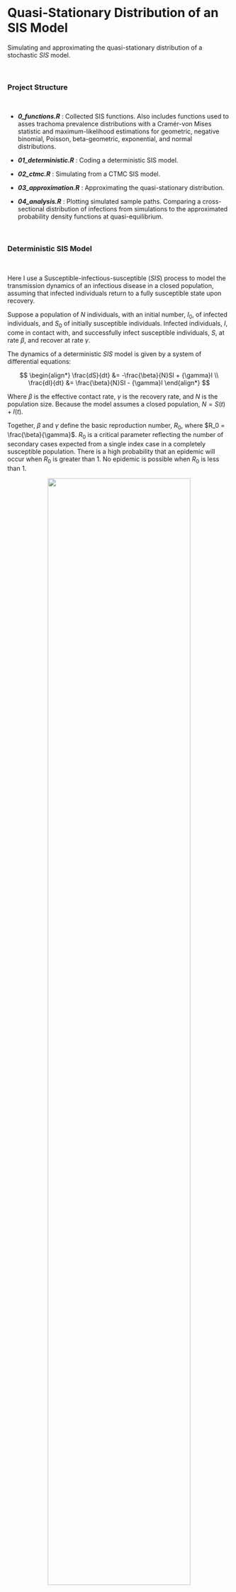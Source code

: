 <br>

# Quasi-Stationary Distribution of an SIS Model

Simulating and approximating the quasi-stationary distribution of a stochastic $SIS$ model.

<br>

### Project Structure

<br>

-   ***0_functions.R*** : Collected SIS functions. Also includes functions used to asses trachoma prevalence distributions with a Cramér-von Mises statistic and maximum-likelihood estimations for geometric, negative binomial, Poisson, beta-geometric, exponential, and normal distributions.

-   ***01_deterministic.R*** : Coding a deterministic SIS model.

-   ***02_ctmc.R*** : Simulating from a CTMC SIS model.

-   ***03_approximation.R*** : Approximating the quasi-stationary distribution.

-   ***04_analysis.R*** : Plotting simulated sample paths. Comparing a cross-sectional distribution of infections from simulations to the approximated probability density functions at quasi-equilibrium.

<br>

### Deterministic SIS Model

<br>

Here I use a Susceptible-infectious-susceptible ($SIS$) process to model the transmission dynamics of an infectious disease in a closed population, assuming that infected individuals return to a fully susceptible state upon recovery.

Suppose a population of $N$ individuals, with an initial number, $I_0$, of infected individuals, and $S_0$ of initially susceptible individuals. Infected individuals, $I$, come in contact with, and successfully infect susceptible individuals, $S$, at rate $\beta$, and recover at rate $\gamma$.

The dynamics of a deterministic $SIS$ model is given by a system of differential equations:

$$
\begin{align*}
\frac{dS}{dt} &= -\frac{\beta}{N}SI + {\gamma}I \\
\frac{dI}{dt} &= \frac{\beta}{N}SI - {\gamma}I
\end{align*}
$$

Where $\beta$ is the effective contact rate, $\gamma$ is the recovery rate, and $N$ is the population size. Because the model assumes a closed population, $N = S(t) + I(t)$.

Together, $\beta$ and $\gamma$ define the basic reproduction number, $R_0$, where $R_0 = \frac{\beta}{\gamma}$. $R_0$ is a critical parameter reflecting the number of secondary cases expected from a single index case in a completely susceptible population. There is a high probability that an epidemic will occur when $R_0$ is greater than $1$. No epidemic is possible when $R_0$ is less than $1$.



<p align="center" width="500%">
    <img width="80%" src="outputs/det_plots.png">
</p>

*The change in infections over time for a deterministic $SIS$ model with $R_0$ greater than or less than unity.*

<br>
<br>

### Stochastic SIS Model

<br>

Now, suppose we introduce probabilities that a new infection or recovery will occur. A stochastic $SIS$ model can be represented as a continuous time markov chain (CTMC), in which the state of the system at any time, $t$, depends only on the state at time $t-1$.

Take the number of susceptible, $S(t)$, and infected individuals, $I(t)$, at time $t$, with $I$ in $\{0, 1, 2, ... N\}$. The infinitesimal transition probabilities for $I(t+1)$ in a CTMC can be defined as,

$$
p_{ji}({\Delta}t) = 
\begin{cases} {b(i){\Delta}t + o{\Delta}t}, & \mbox{j = i + 1} \\ 
{d(i){\Delta}t + o{\Delta}t}, & \mbox{j = i - 1} \\
{1 - [b(i) + d(i)]{\Delta}t + o{\Delta}t}, & \mbox{j = i} \\
o{\Delta}t, & \mbox{otherwise} \end{cases}
$$

Where $b(i) = \frac{{\beta}i(N-i)}{N}{\Delta}t$ denotes a new infection, and $d(i) = {\gamma}(i){\Delta}t$ a recovery.


Here, zero is an absorbing state, meaning that all simulations will eventually converge to a zero-infection state regardless of $R_0$. However, the model can reach a stable distribution when conditioned on non-extinction.
<br>


<p align="center" width="500%">
    <img width="90%" src="outputs/stochastic_plots.png">
</p>

*Stochastic realizations for 100 simulations from an $SIS$ model, pictured for $R_0$ both greater than and less than the deterministic threshold.*



<br>

### Quasi-Stationary Probability Distribution

<br>

True equilibrium of a stochastic $SIS$ model is $0$ for all values of $R_0$, but the system can come to a separate, quasi-equilibrium if prevented from reaching the disease-free state. This quasi-stationary distribution approaches a geometric distribution when $R_0 <1$, and a normal distribution when $R_0 >1$. If a disease is disappearing ($R_0 <1$), the distribution of infectious cases should be approximately geometric.

I use two methods from Näsell 1996 to approximate the quasi-stationary distribution for different $R_0$. Both methods use an iterative scheme to approximate the Kolmogorov forward equations and solve for quasi-stationary distribution indirectly.

The first, $p^1$, and second, $p^2$, approximations are given by,

$$
\begin{align*}
p_i^1 &= p_1^1 \frac{ (N-1)! }{ i(N-i)! } \left( \frac{R_0}{N} \right)^{i-1}{ ,} \qquad{i = 2, 3,... N} \\
p_i^2 &= p_1^2 \frac{ (N-1)! }{ (N-i)! } \left( \frac{R_0}{N} \right)^{i-1}{ ,} \qquad{i = 2, 3,... N}
\end{align*}
$$

where $p_1^1$,

$$
p_1^1 = \left[\sum^N_{k=1} \frac{ (N-1)! }{ k(N-k)! } \left( \frac{R_0}{N} \right)^{k-1} \right]^{-1}
$$

and $p_1^2$

$$
p_1^2 = \left[\sum^N_{k=1} \frac{ (N-1)! }{ (N-k)! } \left(\frac{R_0}{N} \right)^{k-1} \right]^{-1}
$$

<br> <br>


We can use these approximations to plot the probability density at quasi-equilibrium for different values of $R$.

<p align="center" width="100%">
    <img width="60%" src="outputs/r0.8_approx.png">
</p>

<p align="center" width="100%">
    <img width="60%" src="outputs/r2_approx.png">
</p>

*Approximations of the quasi-stationary probability distribution of an $SIS$ model for $R_0$ = 0.8 and 2. Best-fit exponential distribution shown in red, and best-fit normal distribution shown in blue.*

<br> 
<br>

## Trachoma Surveillance

<br>

The trachoma modeling team at Proctor has been using TF prevalence surveys to test this theory with data. We expect that, in areas where trachoma is disappearing, the distribution of cases should be approximately geometric (discrete data) or exponential (continuous data).

There are 3 survey types for trachoma surveillance: baseline, impact (TIS), and trachoma surveillance surveys (or TSS), which are administered two years after a TIS measurement below 5% TF. TSS provide a unique opportunity to explore these distributions because they detail trachoma prevalence in areas that have already met the criteria for control.

We found strong evidence that TF distributions are monotonically decreasing in a majority of the districts surveyed. This result is consistent with past findings on leprosy and onchocerciasis, as well as trachoma done at a smaller scale. We were able to fit a geometric distribution to a much larger database, including TSS from around 10,000 villages across about 300 districts in 6 countries. 

<br>

<p align="center" width="500%">
    <img width="90%" src="outputs/beta_for_district.png">
</p>

*Beta density averaged across districts for village-level data, stratified by country.*

<br>
<br>

<p align="center" width="500%">
    <img width="60%" src="outputs/district_level_prev.png">
</p>

*The distribution of TSS TF prevalence at the district level, and the best-fit exponential distribution.*


<br>

### Implications for Control
<br>

A disease is likely disappearing in areas where prevalence fits a geometric distribution. If prevalence is normally distributed, it is unlikely that the disease is disappearing, and suggests areas of super-critical transmission $(R>1)$.

Using distributions to assess progress towards elimination is encouraging for three reasons:

1.  **A geometric distribution is defined by a single parameter,** $p$. Here, $p$ represents the probability of screening positive for TF. $p$ is a sufficient statistic, meaning that it contains all the information in the data for the geometric model. If we have an estimate for $p$, we are able to predict the entire distribution of cases without having to screen every village.

2.  **Outliers don't necessarily indicate program failure or hotspots for transmission.** A geometric distribution is relatively heavy-tailed, which means higher prevalence villages are expected by random chance, even if a disease is in decline.

3. **A geometric distribution of cases may imply control.** An infectious disease may be considered controlled when sub-critical transmission has been achieved $(R<1)$. An observed geometric distribution provides evidence that $R$ is less than $1$, given that the theoretical distribution under sub-critical transmission is geometric.


<br>

<br> <br> <br>

